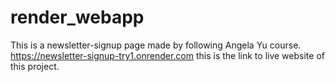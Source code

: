 # render_webapp
This is a newsletter-signup page made by following Angela Yu course.
https://newsletter-signup-try1.onrender.com this is the link to live website of this project.
